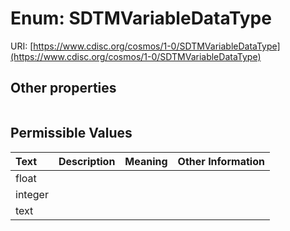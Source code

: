 
# Enum: SDTMVariableDataType




URI: [https://www.cdisc.org/cosmos/1-0/SDTMVariableDataType](https://www.cdisc.org/cosmos/1-0/SDTMVariableDataType)


## Other properties

|  |  |  |
| --- | --- | --- |

## Permissible Values

| Text | Description | Meaning | Other Information |
| :--- | :---: | :---: | ---: |
| float |  |  |  |
| integer |  |  |  |
| text |  |  |  |

